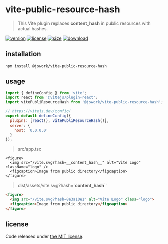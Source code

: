 # vite-public-resource-hash
> This Vite plugin replaces __content_hash__ in public resources with actual hashes.

[![version][version-image]][version-url]
[![license][license-image]][license-url]
[![size][size-image]][size-url]
[![download][download-image]][download-url]

## installation
```shell
npm install @jswork/vite-public-resource-hash
```

## usage
```js
import { defineConfig } from 'vite';
import react from '@vitejs/plugin-react';
import vitePubliResourceHash from '@jswork/vite-public-resource-hash';

// https://vitejs.dev/config/
export default defineConfig({
  plugins: [react(), vitePubliResourceHash()],
  server: {
    host: '0.0.0.0'
  }
});
```

> src/app.tsx

```tsx
<figure>
  <img src="/vite.svg?hash=__content_hash__" alt="Vite Logo" className="logo" />
  <figcaption>Image from public directory</figcaption>
</figure>
```

> dist/assets/vite.svg?hash=`__content_hash__``
```html
<figure>
  <img src="/vite.svg?hash=8e3a10e1" alt="Vite Logo" class="logo">
  <figcaption>Image from public directory</figcaption>
</figure>
```


## license
Code released under [the MIT license](https://github.com/afeiship/vite-public-resource-hash/blob/main/LICENSE.txt).

[version-image]: https://img.shields.io/npm/v/@jswork/vite-public-resource-hash
[version-url]: https://npmjs.org/package/@jswork/vite-public-resource-hash

[license-image]: https://img.shields.io/npm/l/@jswork/vite-public-resource-hash
[license-url]: https://github.com/afeiship/vite-public-resource-hash/blob/main/LICENSE.txt

[size-image]: https://img.shields.io/bundlephobia/minzip/@jswork/vite-public-resource-hash
[size-url]: https://github.com/afeiship/vite-public-resource-hash/blob/main/dist/index.min.js

[download-image]: https://img.shields.io/npm/dm/@jswork/vite-public-resource-hash
[download-url]: https://www.npmjs.com/package/@jswork/vite-public-resource-hash
